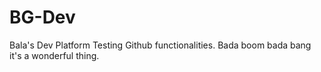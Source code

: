 # BG-Dev
Bala's Dev Platform
Testing Github functionalities. 
Bada boom bada bang it's a wonderful thing.
